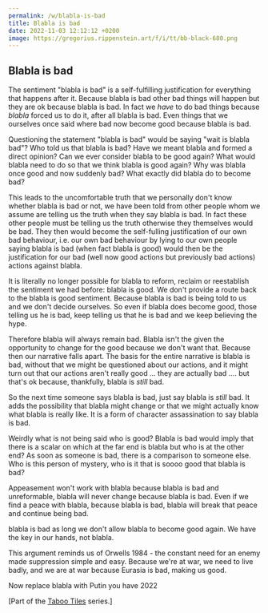 ```yaml
---
permalink: /w/blabla-is-bad
title: Blabla is bad
date: 2022-11-03 12:12:12 +0200
image: https://gregorius.rippenstein.art/f/i/tt/bb-black-680.png
---
```


## Blabla is bad

The sentiment "blabla is bad" is a self-fulfilling justification for everything that happens after it. Because blabla is bad other bad things will happen but they are ok because blabla is bad. In fact we *have* to do bad things because *blabla* forced us to do it, after all blabla is bad. Even things that we ourselves once said where bad now become good because blabla is bad.

Questioning the statement "blabla is bad" would be saying "wait is blabla bad"? Who told us that blabla is bad? Have we meant blabla and formed a direct opinion? Can we ever consider blabla to be good again? What would blabla need to do so that we think blabla is good again? Why was blabla once good and now suddenly bad? What exactly did blabla do to become bad?

This leads to the uncomfortable truth that we personally don't know whether blabla is bad or not, we have been told from other people whom we assume are telling us the truth when they say blabla is bad. In fact these other people must be telling us the truth otherwise they themselves would be bad. They then would become the self-fulling justification of our own bad behaviour, i.e. our own bad behaviour by lying to our own people saying blabla is bad (when fact blabla is good) would then be the justification for our bad (well now good actions but previously bad actions) actions against blabla.

It is literally no longer possible for blabla to reform, reclaim or reestablish the sentiment we had before: blabla is good. We don't provide a route back to the blabla is good sentiment. Because blabla is bad is being told to us and we don't decide ourselves. So even if blabla does become good, those telling us he is bad, keep telling us that he is bad and we keep believing the hype.

Therefore blabla will always remain bad. Blabla isn't the given the opportunity to change for the good because we don't want that. Because then our narrative falls apart. The basis for the entire narrative is blabla is bad, without that we might be questioned about our actions, and it might turn out that our actions aren't really good ... they are actually bad .... but that's ok because, thankfully, blabla is *still* bad.

So the next time someone says blabla is bad, just say blabla is *still* bad. It adds the possibility that blabla might change or that we might actually know what blabla is really like. It is a form of character assassination to say blabla is bad.

Weirdly what is not being said who is good? Blabla is bad would imply that there is a scalar on which at the far end is blabla but who is at the other end? As soon as someone is bad, there is a comparison to someone else. Who is this person of mystery, who is it that is soooo good that blabla is bad?

Appeasement won't work with blabla because blabla is bad and unreformable, blabla will never change because blabla is bad. Even if we find a peace with blabla, because blabla is bad, blabla will break that peace and continue being bad.

blabla is bad as long we don't allow blabla to become good again. We have the key in our hands, not blabla.

This argument reminds us of Orwells 1984 - the constant need for an enemy made suppression simple and easy. Because we're at war, we need to live badly, and we are at war because Eurasia is bad, making us good.

Now replace blabla with Putin you have 2022

\[Part of the [Taboo Tiles](https://upo.sh/tt) series.\]
